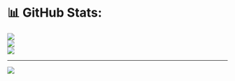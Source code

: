 # 📊 GitHub Stats:
![](https://github-readme-stats.vercel.app/api?username=nandakishorereddygv&theme=dark&hide_border=false&include_all_commits=false&count_private=false)<br/>
![](https://github-readme-streak-stats.herokuapp.com/?user=nandakishorereddygv&theme=dark&hide_border=false)<br/>
![](https://github-readme-stats.vercel.app/api/top-langs/?username=nandakishorereddygv&theme=dark&hide_border=false&include_all_commits=false&count_private=false&layout=compact)

---
[![](https://visitcount.itsvg.in/api?id=nandakishorereddygv&icon=0&color=0)](https://visitcount.itsvg.in)

<!-- Proudly created with GPRM ( https://gprm.itsvg.in ) -->
